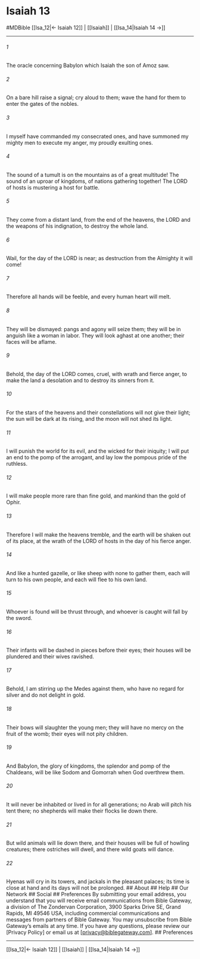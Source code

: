 # Isaiah 13
#MDBible
[[Isa_12|← Isaiah 12]] | [[Isaiah]] | [[Isa_14|Isaiah 14 →]]

***






###### 1 


The oracle concerning Babylon which Isaiah the son of Amoz saw. 





###### 2 


On a bare hill raise a signal; cry aloud to them; wave the hand for them to enter the gates of the nobles. 





###### 3 


I myself have commanded my consecrated ones, and have summoned my mighty men to execute my anger, my proudly exulting ones. 





###### 4 


The sound of a tumult is on the mountains as of a great multitude! The sound of an uproar of kingdoms, of nations gathering together! The LORD of hosts is mustering a host for battle. 





###### 5 


They come from a distant land, from the end of the heavens, the LORD and the weapons of his indignation, to destroy the whole land. 





###### 6 


Wail, for the day of the LORD is near; as destruction from the Almighty it will come! 





###### 7 


Therefore all hands will be feeble, and every human heart will melt. 





###### 8 


They will be dismayed: pangs and agony will seize them; they will be in anguish like a woman in labor. They will look aghast at one another; their faces will be aflame. 





###### 9 


Behold, the day of the LORD comes, cruel, with wrath and fierce anger, to make the land a desolation and to destroy its sinners from it. 





###### 10 


For the stars of the heavens and their constellations will not give their light; the sun will be dark at its rising, and the moon will not shed its light. 





###### 11 


I will punish the world for its evil, and the wicked for their iniquity; I will put an end to the pomp of the arrogant, and lay low the pompous pride of the ruthless. 





###### 12 


I will make people more rare than fine gold, and mankind than the gold of Ophir. 





###### 13 


Therefore I will make the heavens tremble, and the earth will be shaken out of its place, at the wrath of the LORD of hosts in the day of his fierce anger. 





###### 14 


And like a hunted gazelle, or like sheep with none to gather them, each will turn to his own people, and each will flee to his own land. 





###### 15 


Whoever is found will be thrust through, and whoever is caught will fall by the sword. 





###### 16 


Their infants will be dashed in pieces before their eyes; their houses will be plundered and their wives ravished. 





###### 17 


Behold, I am stirring up the Medes against them, who have no regard for silver and do not delight in gold. 





###### 18 


Their bows will slaughter the young men; they will have no mercy on the fruit of the womb; their eyes will not pity children. 





###### 19 


And Babylon, the glory of kingdoms, the splendor and pomp of the Chaldeans, will be like Sodom and Gomorrah when God overthrew them. 





###### 20 


It will never be inhabited or lived in for all generations; no Arab will pitch his tent there; no shepherds will make their flocks lie down there. 





###### 21 


But wild animals will lie down there, and their houses will be full of howling creatures; there ostriches will dwell, and there wild goats will dance. 





###### 22 


Hyenas will cry in its towers, and jackals in the pleasant palaces; its time is close at hand and its days will not be prolonged. ## About ## Help ## Our Network ## Social ## Preferences By submitting your email address, you understand that you will receive email communications from Bible Gateway, a division of The Zondervan Corporation, 3900 Sparks Drive SE, Grand Rapids, MI 49546 USA, including commercial communications and messages from partners of Bible Gateway. You may unsubscribe from Bible Gateway&rsquo;s emails at any time. If you have any questions, please review our [Privacy Policy] or email us at [privacy@biblegateway.com]. ## Preferences

***

[[Isa_12|← Isaiah 12]] | [[Isaiah]] | [[Isa_14|Isaiah 14 →]]
